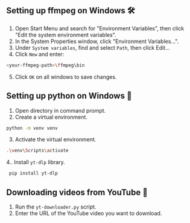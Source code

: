 ## Setting up ffmpeg on Windows 🛠️

1. Open Start Menu and search for "Environment Variables", then click "Edit the system environment variables".
2. In the System Properties window, click "Environment Variables...".
3. Under `System variables`, find and select `Path`, then click Edit...
4. Click `New` and enter:
  ```bash
  <your-ffmpeg-path>\ffmpeg\bin
  ```
5. Click `OK` on all windows to save changes.

## Setting up python on Windows 🐍

1. Open directory in command prompt.
2. Create a virtual environment.
  ```bash
  python -m venv venv
  ```
3. Activate the virtual environment.
  ```bash
  .\venv\Scripts\activate
  ```
4.. Install `yt-dlp` library.
  ```bash
   pip install yt-dlp
  ```

## Downloading videos from YouTube 💾

1. Run the `yt-downloader.py` script.
2. Enter the URL of the YouTube video you want to download.
